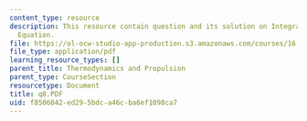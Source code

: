 ```yaml
---
content_type: resource
description: This resource contain question and its solution on Integral Momentum
  Equation.
file: https://ol-ocw-studio-app-production.s3.amazonaws.com/courses/16-01-unified-engineering-i-ii-iii-iv-fall-2005-spring-2006/f8506042ed295bdca46cba6ef1098ca7_q8.PDF
file_type: application/pdf
learning_resource_types: []
parent_title: Thermodynamics and Propulsion
parent_type: CourseSection
resourcetype: Document
title: q8.PDF
uid: f8506042-ed29-5bdc-a46c-ba6ef1098ca7
---
```


